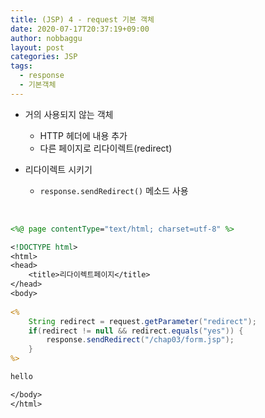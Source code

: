 ```yaml
---
title: (JSP) 4 - request 기본 객체
date: 2020-07-17T20:37:19+09:00
author: nobbaggu
layout: post
categories: JSP
tags:
  - response
  - 기본객체
---
```


+ 거의 사용되지 않는 객체
	+ HTTP 헤더에 내용 추가
	+ 다른 페이지로 리다이렉트(redirect)
	
+ 리다이렉트 시키기
	+ `response.sendRedirect()` 메소드 사용
	
<br>

~~~ jsp
<%@ page contentType="text/html; charset=utf-8" %>

<!DOCTYPE html>
<html>
<head>
	<title>리다이렉트페이지</title>
</head>
<body>
	
<%
	String redirect = request.getParameter("redirect");
	if(redirect != null && redirect.equals("yes")) {
		response.sendRedirect("/chap03/form.jsp");
	}
%>

hello

</body>
</html>
~~~
